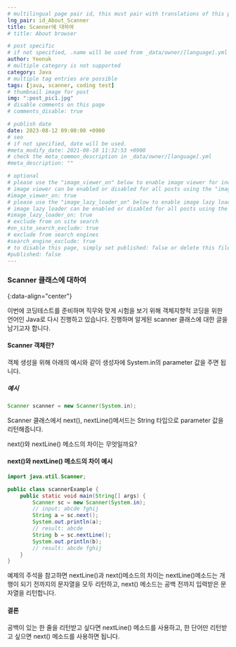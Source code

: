 ```yaml
---
# multilingual page pair id, this must pair with translations of this page. (This name must be unique)
lng_pair: id_About_Scanner
title: Scanner에 대하여
# title: About browser

# post specific
# if not specified, .name will be used from _data/owner/[language].yml
author: Yeonuk
# multiple category is not supported
category: Java
# multiple tag entries are possible
tags: [java, scanner, coding test]
# thumbnail image for post
img: ":post_pic1.jpg"
# disable comments on this page
# comments_disable: true

# publish date
date: 2023-08-12 09:00:00 +0900
# seo
# if not specified, date will be used.
#meta_modify_date: 2021-08-10 11:32:53 +0900
# check the meta_common_description in _data/owner/[language].yml
#meta_description: ""

# optional
# please use the "image_viewer_on" below to enable image viewer for individual pages or posts (_posts/ or [language]/_posts folders).
# image viewer can be enabled or disabled for all posts using the "image_viewer_posts: true" setting in _data/conf/main.yml.
#image_viewer_on: true
# please use the "image_lazy_loader_on" below to enable image lazy loader for individual pages or posts (_posts/ or [language]/_posts folders).
# image lazy loader can be enabled or disabled for all posts using the "image_lazy_loader_posts: true" setting in _data/conf/main.yml.
#image_lazy_loader_on: true
# exclude from on site search
#on_site_search_exclude: true
# exclude from search engines
#search_engine_exclude: true
# to disable this page, simply set published: false or delete this file
#published: false
---
```


<!-- outline-start -->

### Scanner 클래스에 대하여

{:data-align="center"}

<!-- outline-end -->

이번에 코딩테스트를 준비하며 직무와 맞게 시험을 보기 위해 객체지향적 코딩을 위한 언어인 Java로 다시 진행하고 있습니다. 진행하며 알게된 scanner 클래스에 대한 글을 남기고자 합니다.

#### Scanner 객체란?

객체 생성을 위해 아래의 예시와 같이 생성자에 System.in의 parameter 값을 주면 됩니다.

##### 예시

```java
Scanner scanner = new Scanner(System.in);
```

Scanner 클래스에서 next(), nextLine()메서드는 String 타입으로 parameter 값을 리턴해줍니다.

next()와 nextLine() 메소드의 차이는 무엇일까요?

#### next()와 nextLine() 메소드의 차이 예시

```java
import java.util.Scanner;

public class scannerExample {
    public static void main(String[] args) {
        Scanner sc = new Scanner(System.in);
        // input: abcde fghij
        String a = sc.next();
        System.out.println(a);
        // result: abcde
        String b = sc.nextLine();
        System.out.println(b);
        // result: abcde fghij
    }
}
```

예제의 주석을 참고하면 nextLine()과 next()메소드의 차이는 nextLine()메소드는 개행이 되기 전까지의 문자열을 모두 리턴하고, next() 메소드는 공백 전까지 입력받은 문자열을 리턴합니다.

#### 결론

공백이 있는 한 줄을 리턴받고 싶다면 nextLine() 메소드를 사용하고, 한 단어만 리턴받고 싶으면 next() 메소드를 사용하면 됩니다.
